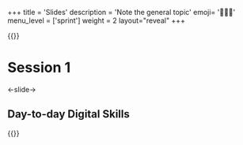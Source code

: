 +++
title = 'Slides'
description = 'Note the general topic'
emoji= '🧑🏾‍💻'
menu_level = ['sprint']
weight = 2
layout="reveal"
+++

{{<reveal>}}

# Session 1

<-slide->

## Day-to-day Digital Skills

{{</reveal>}}
